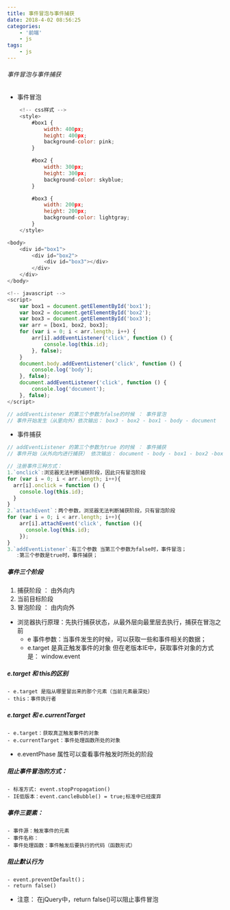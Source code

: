 ```yaml
---
title: 事件冒泡与事件捕获
date: 2018-4-02 08:56:25
categories: 
    - '前端'
    - js
tags: 
    - js
---
```


###### 事件冒泡与事件捕获

+ 事件冒泡

```javascript
    <!-- css样式 -->
	<style>
        #box1 {
            width: 400px;
            height: 400px;
            background-color: pink;
        }

        #box2 {
            width: 300px;
            height: 300px;
            background-color: skyblue;
        }

        #box3 {
            width: 200px;
            height: 200px;
            background-color: lightgray;
        }
    </style>

<body>
    <div id="box1">
        <div id="box2">
            <div id="box3"></div>
        </div>
    </div>
</body>

<!-- javascript -->
<script>
    var box1 = document.getElementById('box1');
    var box2 = document.getElementById('box2');
    var box3 = document.getElementById('box3');
    var arr = [box1, box2, box3];
    for (var i = 0; i < arr.length; i++) {
        arr[i].addEventListener('click', function () {
            console.log(this.id);
        }, false);
    }
    document.body.addEventListener('click', function () {
        console.log('body');
    }, false);
    document.addEventListener('click', function () {
        console.log('document');
    }, false);
</script>
```

```javascript
// addEventListener 的第三个参数为false的时候 ： 事件冒泡
// 事件开始发生（从里向外）依次输出： box3 - box2 - box1 - body - document
```

+ 事件捕获

```javascript
// addEventListener 的第三个参数为true 的时候 ： 事件捕获
// 事件开始（从外向内进行捕获） 依次输出： document - body - box1 - box2 -box3 
```

```javascript
// 注册事件三种方式：
1.`onclick`:浏览器无法判断捕获阶段，因此只有冒泡阶段
for (var i = 0; i < arr.length; i++){
  arr[i].onclick = function () {
    console.log(this.id);
  }
}
2.`attachEvent`：两个参数，浏览器无法判断捕获阶段，只有冒泡阶段
for (var i = 0; i < arr.length; i++){
	arr[i].attachEvent('click', function (){
      console.log(this.id);
	});
}
3.`addEventListener`:有三个参数 当第三个参数为false时，事件冒泡；
   :第三个参数是true时，事件捕获；
```
##### 事件三个阶段
1. 捕获阶段 ： 由外向内
2. 当前目标阶段
3. 冒泡阶段 ： 由内向外
+ 浏览器执行原理：先执行捕获状态，从最外层向最里层去执行，捕获在冒泡之前
    - e 事件参数：当事件发生的时候，可以获取一些和事件相关的数据；
    - e.target 是真正触发事件的对象
    但在老版本IE中，获取事件对象的方式是： window.event
##### e.target 和 this的区别
    - e.target 是指从哪里冒出来的那个元素（当前元素最深处）
    - this：事件执行者
##### e.target 和 e.currentTarget
    - e.target：获取真正触发事件的对象
    - e.currentTarget：事件处理函数所处的对象
+ e.eventPhase 属性可以查看事件触发时所处的阶段
##### 阻止事件冒泡的方式：
    - 标准方式: event.stopPropagation()
    - IE低版本：event.cancleBubble() = true;标准中已经废弃
##### 事件三要素：
    - 事件源：触发事件的元素
    - 事件名称：
    - 事件处理函数：事件触发后要执行的代码（函数形式）
##### 阻止默认行为
    - event.preventDefault()；
    - return false()
+ 注意： 在jQuery中，return false()可以阻止事件冒泡
